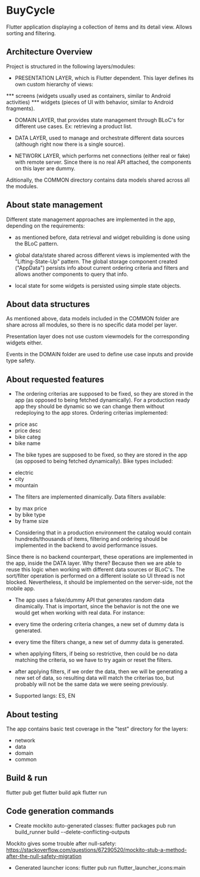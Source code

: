 # BuyCycle

Flutter application displaying a collection of items and its detail view. Allows sorting and filtering. 



## Architecture Overview

Project is structured in the following layers/modules:

- PRESENTATION LAYER, which is Flutter dependent. This layer defines its own custom hierarchy of views:

*** screens (widgets usually used as containers, similar to Android activities)
*** widgets (pieces of UI with behavior, similar to Android fragments).

- DOMAIN LAYER, that provides state management through BLoC's for different use cases.
Ex: retrieving a product list.

- DATA LAYER, used to manage and orchestrate different data sources (although right now there is a
single source).

- NETWORK LAYER, which performs net connections (either real or fake) with remote server. Since there
is no real API attached, the components on this layer are dummy.

Aditionally, the COMMON directory contains data models shared across all the modules.



## About state management

Different state management approaches are implemented in the app, depending on the requirements:

- as mentioned before, data retrieval and widget rebuilding is done using the BLoC pattern.

- global data/state shared across different views is implemented with the "Lifting-State-Up" pattern.
The global storage component  created ("AppData") persists info about current ordering criteria and filters
and allows another components to query that info.

- local state for some widgets is persisted using simple state objects.



## About data structures

As mentioned above, data models included in the COMMON folder are share across all modules, so there
is no specific data model per layer.

Presentation layer does not use custom viewmodels for the corresponding widgets either.

Events in the DOMAIN folder are used to define use case inputs and provide type safety.



## About requested features

- The ordering criterias are supposed to be fixed, so they are stored in the app (as opposed to
being fetched dynamically). For a production ready app they should be dynamic so we can change them
without redeploying to the app stores. Ordering criterias implemented:

* price asc
* price desc
* bike categ
* bike name

- The bike types are supposed to be fixed, so they are stored in the app (as opposed to
being fetched dynamically). Bike types included:

* electric
* city
* mountain

- The filters are implemented dinamically. Data filters available:

* by max price
* by bike type
* by frame size

- Considering that in a production environment the catalog would contain hundreds/thousands of items,
filtering and ordering should be implemented in the backend to avoid performance issues.

Since there is no backend counterpart, these operations are implemented in the app, inside the DATA layer.
Why there? Because then we are able to reuse this logic when working with different data sources or BLoC's.
The sort/filter operation is performed on a different isolate so UI thread is not blocked. Nevertheless,
it should be implemented on the server-side, not the mobile app.

- The app uses a fake/dummy API that generates random data dinamically. That is important, since the
behavior is not the one we would get when working with real data. For instance:

* every time the ordering criteria changes, a new set of dummy data is generated.

* every time the filters change, a new set of dummy data is generated.

* when applying filters, if being so restrictive, then could be no data matching the criteria, so we
have to try again or reset the filters.

* after applying filters, if we order the data, then we will be generating a new set of data, so resulting
data will match the criterias too, but probably will not be the same data we were seeing previously.

- Supported langs: ES, EN



## About testing

The app contains basic test coverage in the "test" directory for the layers:

- network
- data
- domain
- common



## Build & run

flutter pub get
flutter build apk
flutter run



## Code generation commands

- Create mockito auto-generated classes:
flutter packages pub run build_runner build --delete-conflicting-outputs

Mockito gives some trouble after null-safety:
https://stackoverflow.com/questions/67290520/mockito-stub-a-method-after-the-null-safety-migration

- Generated launcher icons:
flutter pub run flutter_launcher_icons:main
